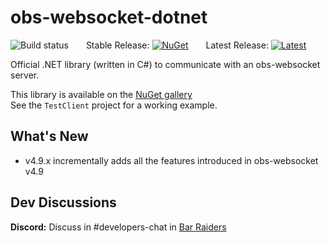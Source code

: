 # obs-websocket-dotnet
![Build status](https://github.com/Palakis/obs-websocket-dotnet/workflows/obs-websocket-dotnet%20Tests/badge.svg)  Stable Release: [![NuGet](https://img.shields.io/nuget/v/obs-websocket-dotnet.svg?style=flat)](https://www.nuget.org/packages/obs-websocket-dotnet)  Latest Release: [![Latest](https://img.shields.io/badge/Latest%20PreRelease-v4.9.0_Beta1-yellow)](https://github.com/BarRaider/obs-websocket-dotnet/releases/)

Official .NET library (written in C#) to communicate with an obs-websocket server.

This library is available on the [NuGet gallery](https://www.nuget.org/packages/obs-websocket-dotnet)  
See the `TestClient` project for a working example.  
  
## What's New
- v4.9.x incrementally adds all the features introduced in obs-websocket v4.9

## Dev Discussions
**Discord:** Discuss in #developers-chat in [Bar Raiders](https://discord.gg/khpafQa)

